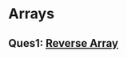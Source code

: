 # Arrays
## Ques1: [Reverse Array](https://www.geeksforgeeks.org/write-a-program-to-reverse-an-array-or-string/)
